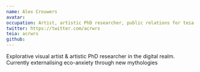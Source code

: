 ```yaml
---
name: Alex Crouwers
avatar: 
occupation: Artist, artistic PhD researcher, public relations for teia
twitter: https://twitter.com/acrwrs
teia: acrwrs
github: 
---
```


Explorative visual artist & artistic PhD researcher in the digital realm. 
Currently externalising eco-anxiety through new mythologies
